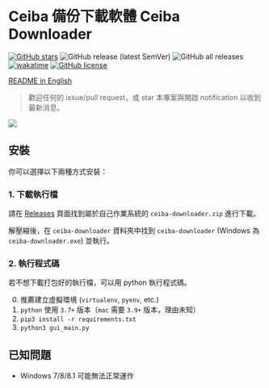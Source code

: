 # Ceiba 備份下載軟體 Ceiba Downloader 
[![GitHub stars](https://img.shields.io/github/stars/jameshwc/Ceiba-Downloader)](https://github.com/jameshwc/Ceiba-Downloader/stargazers) ![GitHub release (latest SemVer)](https://img.shields.io/github/v/release/jameshwc/Ceiba-Downloader?sort=semver) ![GitHub all releases](https://img.shields.io/github/downloads/jameshwc/Ceiba-Downloader/total) [![wakatime](https://wakatime.com/badge/user/2e96fba1-4706-4851-b24f-13b1d9f5e5e0/project/b4b2c09f-879d-4d9d-8815-90aa4c171ce0.svg)](https://wakatime.com/badge/user/2e96fba1-4706-4851-b24f-13b1d9f5e5e0/project/b4b2c09f-879d-4d9d-8815-90aa4c171ce0) [![GitHub license](https://img.shields.io/github/license/jameshwc/Ceiba-Downloader)](https://github.com/jameshwc/Ceiba-Downloader/blob/master/LICENSE) 

[README in English](https://github.com/jameshwc/Ceiba-Downloader/blob/master/README-en.md)

> 歡迎任何的 issue/pull request，或 star 本專案與開啟 notification 以收到最新消息。

![](https://i.imgur.com/z7bqTNs.gif)

## 安裝

你可以選擇以下兩種方式安裝：

### 1. 下載執行檔

請在 [Releases](https://github.com/jameshwc/Ceiba-Downloader/releases/latest) 頁面找到屬於自己作業系統的 `ceiba-downloader.zip` 進行下載。

解壓縮後，在 `ceiba-downloader` 資料夾中找到 `ceiba-downloader` (Windows 為 `ceiba-downloader.exe`) 並執行。

### 2. 執行程式碼

若不想下載打包好的執行檔，可以用 python 執行程式碼。

0. 推薦建立虛擬環境 (`virtualenv`, `pyenv`, etc.)
1. `python` 使用 `3.7+` 版本（`mac` 需要 `3.9+` 版本，理由未知）
2. `pip3 install -r requirements.txt`
3. `python3 gui_main.py`

## 已知問題

- Windows 7/8/8.1 可能無法正常運作